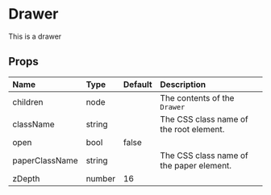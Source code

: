 Drawer
======

This is a drawer

Props
-----


| Name | Type | Default | Description |
|:-----|:-----|:-----|:-----|
| children | node |  |  The contents of the `Drawer` |
| className | string |  |  The CSS class name of the root element. |
| open | bool | false |   |
| paperClassName | string |  |  The CSS class name of the paper element. |
| zDepth | number | 16 |   |
